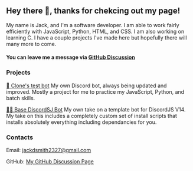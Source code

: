 ## Hey there 👋, thanks for chekcing out my page!

My name is Jack, and I'm a software developer. I am able to work fairly efficiently with JavaScript, Python, HTML, and CSS. I am also working on learning C. I have a couple projects I've made here but hopefully there will many more to come. 


#### You can leave me a message via [GitHub Discussion](https://github.com/Clonephaze/Clonephaze/discussions)


### Projects

[🤖 Clone's test bot](https://github.com/Clonephaze/Clones-Test-Bot) My own Discord bot, always being updated and improved. Mostly a project for me to practice my JavaScript, Python, and batch skills.

[👨‍💻 Base DiscordSJ Bot](https://github.com/Clonephaze/Base-DiscordJS-Bot) My own take on a template bot for DiscordJS V14. My take on this includes a completely custom set of install scripts that installs absolutely everything including dependancies for you. 

### Contacts

Email: [jackdsmith2327@gmail.com](mailto:mail@andrey.es)

GitHub: [My GitHub Discussion Page](https://github.com/Clonephaze/Clonephaze/discussions)
